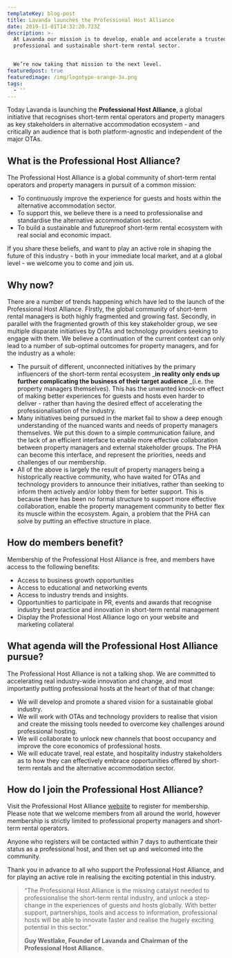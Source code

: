 ```yaml
---
templateKey: blog-post
title: Lavanda launches the Professional Host Alliance
date: 2019-11-01T14:32:20.723Z
description: >-
  At Lavanda our mission is to develop, enable and accelerate a trusted,
  professional and sustainable short-term rental sector.


  We’re now taking that mission to the next level.
featuredpost: true
featuredimage: /img/logotype-orange-3x.png
tags:
  - ''
---
```

Today Lavanda is launching the **Professional Host Alliance**, a global initiative that recognises short-term rental operators and property managers as key stakeholders in alternative accommodation ecosystem - and critically an audience that is both platform-agnostic and independent of the major OTAs. 

## What is the Professional Host Alliance?

The Professional Host Alliance is a global community of short-term rental operators and property managers in pursuit of a common mission:

* To continuously improve the experience for guests and hosts within the alternative accommodation sector.
* To support this, we believe there is a need to professionalise and standardise the alternative accommodation sector.
* To build a sustainable and futureproof short-term rental ecosystem with real social and economic impact.

If you share these beliefs, and want to play an active role in shaping the future of this industry - both in your immediate local market, and at a global level - we welcome you to come and join us.



## Why now?

There are a number of trends happening which have led to the launch of the Professional Host Alliance. FIrstly, the global community of short-term rental managers is both highly fragmented and growing fast.  Secondly, in parallel with the fragmented growth of this key stakeholder group, we see multiple disparate initiatives by OTAs and technology providers seeking to engage with them.  We believe a continuation of the current context can only lead to a number of sub-optimal outcomes for property managers, and for the industry as a whole:

* The pursuit of different, unconnected initiatives by the primary influencers of the short-term rental ecosystem _**in reality only ends up further complicating the business of their target audience** _(i.e. the property managers themselves). This has the unwanted knock-on effect of making better experiences for guests and hosts even harder to deliver -  rather than having the desired effect of accelerating the professionalisation of the industry.
* Many initiatives being pursued in the market fail to show a deep enough understanding of the nuanced wants and needs of property managers themselves.  We put this down to a simple communication failure, and the lack of an efficient interface to enable more effective collaboration between property managers and external stakeholder groups. The PHA can become this interface, and represent the priorities, needs and challenges of our membership.
* All of the above is largely the result of property managers being a histoprically reactive community, who have waited for OTAs and technology providers to announce their initiatives, rather than seeking to inform them actively and/or lobby them for better support.  This is because there has been no formal structure to support more effective collaboration, enable the property management community to better flex its muscle within the ecosystem. Again, a problem that the PHA can solve by putting an effective structure in place.



## How do members benefit?

Membership of the Professional Host Alliance is free, and members have access to the following benefits:

* Access to business growth opportunities
* Access to educational and networking events
* Access to industry trends and insights.
* Opportunities to participate in PR, events and awards that recognise industry best practice and innovation in short-term rental management
* Display the Professional Host Alliance logo on your website and marketing collateral

## What agenda will the Professional Host Alliance pursue?

The Professional Host Alliance is not a talking shop. We are committed to accelerating real industry-wide innovation and change, and most importantly putting professional hosts at the heart of that of that change: 

* We will develop and promote a shared vision for a sustainable global industry.
* We will work with OTAs and technology providers to realise that vision and create the missing tools needed to overcome key challenges around professional hosting.
* We will collaborate to unlock new channels that boost occupancy and improve the core economics of professional hosts.
* We will educate travel, real estate, and hospitality industry stakeholders as to how they can effectively embrace opportunities offered by short-term rentals and the alternative accommodation sector.

## How do I join the Professional Host Alliance?

Visit the Professional Host Alliance [website](https://professionalhostalliance.com/) to register for membership. Please note that we welcome members from all around the world, however membership is strictly limited to professional property managers and short-term rental operators. 

Anyone who registers will be contacted within 7 days to authenticate their status as a professional host, and then set up and welcomed into the community.

Thank you in advance to all who support the Professional Host Alliance, and for playing an active role in realising the exciting potential in this industry.

> “The Professional Host Alliance is the missing catalyst needed to professionalise the short-term rental industry, and unlock a step-change in the experiences of guests and hosts globally. With better support, partnerships, tools and access to information, professional hosts will be able to innovate faster and realise the hugely exciting potential in this sector.” 
>
> **Guy Westlake, Founder of Lavanda and Chairman of the Professional Host Alliance.**
